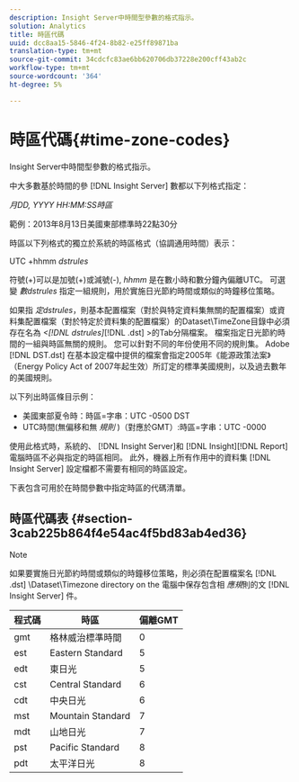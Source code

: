 ```yaml
---
description: Insight Server中時間型參數的格式指示。
solution: Analytics
title: 時區代碼
uuid: dcc8aa15-5846-4f24-8b82-e25ff89871ba
translation-type: tm+mt
source-git-commit: 34cdcfc83ae6bb620706db37228e200cff43ab2c
workflow-type: tm+mt
source-wordcount: '364'
ht-degree: 5%

---
```



# 時區代碼{#time-zone-codes}

Insight Server中時間型參數的格式指示。

中大多數基於時間的參 [!DNL Insight Server] 數都以下列格式指定：

*月DD, YYYY HH:MM:SS時區*

範例：2013年8月13日美國東部標準時22點30分

時區以下列格式的獨立於系統的時區格式（協調通用時間）表示：

UTC +hhmm *dstrules*

符號(+)可以是加號(+)或減號(-), *hhmm* 是在數小時和數分鐘內偏離UTC。 可選變 *數dstrules* 指定一組規則，用於實施日光節約時間或類似的時鐘移位策略。

如果指 *定dstrules*，則基本配置檔案（對於與特定資料集無關的配置檔案）或資料集配置檔案（對於特定於資料集的配置檔案）的Dataset\TimeZone目錄中必須存在名為 *&lt;[!DNL dstrules]*[!DNL .dst] >的Tab分隔檔案。 檔案指定日光節約時間的一組與時區無關的規則。 您可以針對不同的年份使用不同的規則集。 Adobe [!DNL DST.dst] 在基本設定檔中提供的檔案會指定2005年《能源政策法案》（Energy Policy Act of 2007年起生效）所訂定的標準美國規則，以及過去數年的美國規則。

以下列出時區條目示例：

* 美國東部夏令時：時區=字串：UTC -0500 DST
* UTC時間(無偏移和無 *規則* )（對應於GMT）:時區=字串：UTC -0000

使用此格式時，系統的、 [!DNL Insight Server]和 [!DNL Insight][!DNL Report] 電腦時區不必與指定的時區相同。 此外，機器上所有作用中的資料集 [!DNL Insight Server] 設定檔都不需要有相同的時區設定。

下表包含可用於在時間參數中指定時區的代碼清單。

## 時區代碼表 {#section-3cab225b864f4e54ac4f5bd83ab4ed36}

>[!NOTE]
>
>如果要實施日光節約時間或類似的時鐘移位策略，則必須在配置檔案名 [!DNL .dst] \Dataset\Timezone directory on the 電腦中保存包含相 *應規*&#x200B;則的文 [!DNL Insight Server] 件。

| 程式碼 | 時區 | 偏離GMT |
|---|---|---|
| gmt | 格林威治標準時間 | 0 |
| est | Eastern Standard | 5 |
| edt | 東日光 | 5 |
| cst | Central Standard | 6 |
| cdt | 中央日光 | 6 |
| mst | Mountain Standard | 7 |
| mdt | 山地日光 | 7 |
| pst | Pacific Standard | 8 |
| pdt | 太平洋日光 | 8 |

